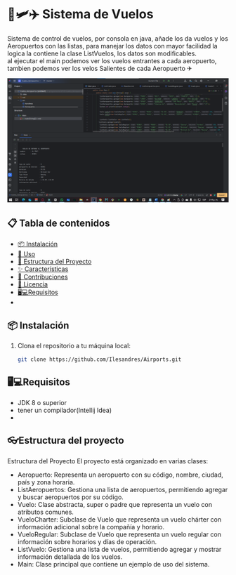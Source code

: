 # 🧩🛩✈ Sistema de Vuelos

Sistema de control de vuelos, por consola en java,
añade los da vuelos y los Aeropuertos con las listas, para manejar los datos con mayor facilidad la logica la contiene la clase ListVuelos,
los datos son modificables. \
al ejecutar el main podemos ver los vuelos entrantes a cada aeropuerto, tambien podemos ver los velos Salientes de cada Aeropuerto ✈

![Code](https://github.com/Ilesandres/img_Proyects/blob/main/vuelos_airport.png)

## 📋 Tabla de contenidos

- [📦 Instalación](#-instalación)
- [🚀 Uso](#uso)
- [📁 Estructura del Proyecto](#estructura-del-proyecto)
- [✨ Características](#características)
- [🤝 Contribuciones](#contribuciones)
- [📝 Licencia](https://github.com/Ilesandres)
- [🖥💻Requisitos](#Requisitos)
- 


## 📦 Instalación

1. Clona el repositorio a tu máquina local:
   ```bash
   git clone https://github.com/Ilesandres/Airports.git

## 🖥💻Requisitos
- JDK 8 o superior
- tener un compilador(Intellij Idea)
- 
## 👓Estructura del proyecto

Estructura del Proyecto
El proyecto está organizado en varias clases:

- Aeropuerto: Representa un aeropuerto con su código, nombre, ciudad, país y zona horaria.
- ListAeropuertos: Gestiona una lista de aeropuertos, permitiendo agregar y buscar aeropuertos por su código.
- Vuelo: Clase abstracta, super o padre que representa un vuelo con atributos comunes.
- VueloCharter: Subclase de Vuelo que representa un vuelo chárter con información adicional sobre la compañía y horario.
- VueloRegular: Subclase de Vuelo que representa un vuelo regular con información sobre horarios y días de operación.
- ListVuelo: Gestiona una lista de vuelos, permitiendo agregar y mostrar información detallada de los vuelos.
- Main: Clase principal que contiene un ejemplo de uso del sistema.